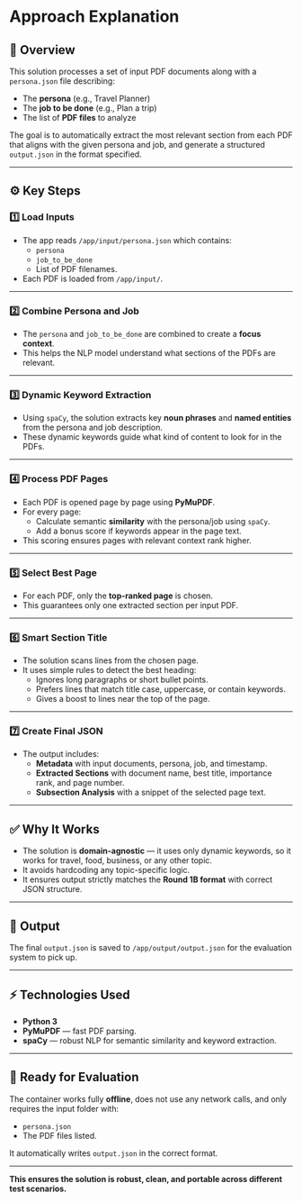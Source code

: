 # Approach Explanation

## 📌 Overview

This solution processes a set of input PDF documents along with a `persona.json` file describing:
- The **persona** (e.g., Travel Planner)
- The **job to be done** (e.g., Plan a trip)
- The list of **PDF files** to analyze

The goal is to automatically extract the most relevant section from each PDF that aligns with the given persona and job, and generate a structured `output.json` in the format specified.

---

## ⚙️ Key Steps

### 1️⃣ **Load Inputs**
- The app reads `/app/input/persona.json` which contains:
  - `persona`
  - `job_to_be_done`
  - List of PDF filenames.
- Each PDF is loaded from `/app/input/`.

---

### 2️⃣ **Combine Persona and Job**
- The `persona` and `job_to_be_done` are combined to create a **focus context**.
- This helps the NLP model understand what sections of the PDFs are relevant.

---

### 3️⃣ **Dynamic Keyword Extraction**
- Using `spaCy`, the solution extracts key **noun phrases** and **named entities** from the persona and job description.
- These dynamic keywords guide what kind of content to look for in the PDFs.

---

### 4️⃣ **Process PDF Pages**
- Each PDF is opened page by page using **PyMuPDF**.
- For every page:
  - Calculate semantic **similarity** with the persona/job using `spaCy`.
  - Add a bonus score if keywords appear in the page text.
- This scoring ensures pages with relevant context rank higher.

---

### 5️⃣ **Select Best Page**
- For each PDF, only the **top-ranked page** is chosen.
- This guarantees only one extracted section per input PDF.

---

### 6️⃣ **Smart Section Title**
- The solution scans lines from the chosen page.
- It uses simple rules to detect the best heading:
  - Ignores long paragraphs or short bullet points.
  - Prefers lines that match title case, uppercase, or contain keywords.
  - Gives a boost to lines near the top of the page.

---

### 7️⃣ **Create Final JSON**
- The output includes:
  - **Metadata** with input documents, persona, job, and timestamp.
  - **Extracted Sections** with document name, best title, importance rank, and page number.
  - **Subsection Analysis** with a snippet of the selected page text.

---

## ✅ Why It Works

- The solution is **domain-agnostic** — it uses only dynamic keywords, so it works for travel, food, business, or any other topic.
- It avoids hardcoding any topic-specific logic.
- It ensures output strictly matches the **Round 1B format** with correct JSON structure.

---

## 📂 Output

The final `output.json` is saved to `/app/output/output.json` for the evaluation system to pick up.

---

## ⚡ Technologies Used

- **Python 3**
- **PyMuPDF** — fast PDF parsing.
- **spaCy** — robust NLP for semantic similarity and keyword extraction.

---

## 🚀 Ready for Evaluation

The container works fully **offline**, does not use any network calls, and only requires the input folder with:
- `persona.json`
- The PDF files listed.

It automatically writes `output.json` in the correct format.

---

**This ensures the solution is robust, clean, and portable across different test scenarios.**
